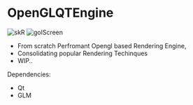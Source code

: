 # OpenGLQTEngine

![skR](https://user-images.githubusercontent.com/17414730/92680859-98cdae80-f349-11ea-9285-962ebddc7777.png)
![golScreen](https://user-images.githubusercontent.com/17414730/94368652-ee080f00-0102-11eb-8019-3a15c1cb02f5.png)

- From scratch Perfromant Opengl based Rendering Engine,
- Consolidating popular Rendering Techinques
- WIP..

Dependencies:
- Qt
- GLM
